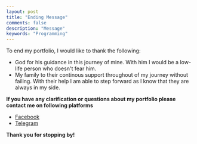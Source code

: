 ```yaml
---
layout: post
title: "Ending Message"
comments: false
description: "Message"
keywords: "Programming"
---
```


To end my portfolio, I would like to thank the following:
- God for his guidance in this journey of mine. With him I would be a low-life person who doesn't fear him.
- My family to their continous support throughout of my journey without failing. With their help I am able to step forward as I know that they are always in my side.

**If you have any clarification or questions about my portfolio please contact me on following platforms**

- [Facebook](https://www.facebook.com/kitsunejasutin/)
- [Telegram](https://t.me/tokatsu)

**Thank you for stopping by!**